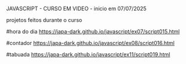 JAVASCRIPT - CURSO EM VIDEO - inicio em 07/07/2025

projetos feitos durante o curso 

#hora do dia
https://japa-dark.github.io/javascript/ex07/script015.html

#contador
https://japa-dark.github.io/javascript/ex08/script016.html

#tabuada
https://japa-dark.github.io/javascript/ex11/script019.html
